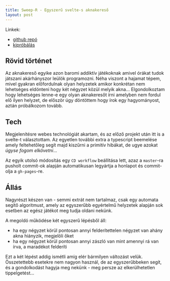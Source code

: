 ```yaml
---
title: Sweep-R - Egyszerű svelte-s aknakereső
layout: post
---
```


Linkek:
- [github repó](https://github.com/sasszem/sweep-r/)
- [kipróbálás](https://sasszem.github.io/sweep-r/)

## Rövid történet

Az aknakereső egyike azon baromi addiktív játékoknak amivel órákat tudok játszani akárhányszor leülök programozni. Néha viszont a hajamat tépem, mivel gyakran előfordulnak olyan helyzetek amikor konkrétan nem lehetséges eldönteni hogy két négyzet közül melyik akna... Elgondolkoztam hogy lehetséges lenne-e egy olyan aknakeresőt írni amelyben nem fordul elő ilyen helyzet, de először úgy döntöttem hogy írok egy hagyományost, aztán próbálkozom tovább.

## Tech

Megjelenítésre webes technológiát akartam, és az előző projekt után itt is a svelte-t választottam. Az egyetlen további extra a typescript beemelése amely feltehetőleg segít majd kiszűrni a primitív hibákat, de ugye azokat *úgyse fogom elkövetni*...

Az egyik utolsó módosítás egy `CD workflow` beállítása lett, azaz a `master`-ra pusholt commit-ok alapján automatikusan legyártja a honlapot és commit-olja a `gh-pages`-re.

## Állás

Nagyrészt készen van - semmi extrát nem tartalmaz, csak egy automata segítő algoritmust, amely az egyszerűbb egyértelmű helyzetek alapján sok esetben az egész játékot meg tudja oldani nekünk. 

A megoldó működése két egyszerű lépésből áll: 

- ha egy négyzet körül pontosan annyi felderítettelen négyzet van ahány akna hiányzik, megjelöli őket
- ha egy négyzet körül pontosan annyi zászló van mint amennyi rá van írva, a maradékot felderíti

Ezt a két lépést addig ismétli amíg elér bármilyen változást velük. Összetettebb esetekre nem nagyon használ, de az egyszerűbbeken segít, és a gondolkodást hagyja meg nekünk - meg persze az elkerülhetetlen tippelgetést...